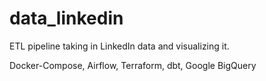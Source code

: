 # data_linkedin
ETL pipeline taking in LinkedIn data and visualizing it.

Docker-Compose, Airflow, Terraform, dbt, Google BigQuery
